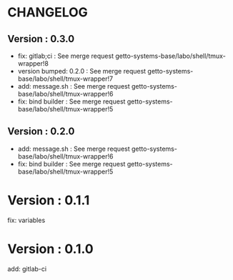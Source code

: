 # CHANGELOG

## Version : 0.3.0

- fix: gitlab;ci : See merge request getto-systems-base/labo/shell/tmux-wrapper!8
- version bumped: 0.2.0 : See merge request getto-systems-base/labo/shell/tmux-wrapper!7
- add: message.sh : See merge request getto-systems-base/labo/shell/tmux-wrapper!6
- fix: bind builder : See merge request getto-systems-base/labo/shell/tmux-wrapper!5


## Version : 0.2.0

- add: message.sh : See merge request getto-systems-base/labo/shell/tmux-wrapper!6
- fix: bind builder : See merge request getto-systems-base/labo/shell/tmux-wrapper!5

# Version : 0.1.1

fix: variables

# Version : 0.1.0

add: gitlab-ci

